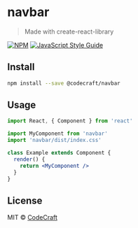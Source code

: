 # navbar

> Made with create-react-library

[![NPM](https://img.shields.io/npm/v/navbar.svg)](https://www.npmjs.com/package/navbar) [![JavaScript Style Guide](https://img.shields.io/badge/code_style-standard-brightgreen.svg)](https://standardjs.com)

## Install

```bash
npm install --save @codecraft/navbar
```

## Usage

```jsx
import React, { Component } from 'react'

import MyComponent from 'navbar'
import 'navbar/dist/index.css'

class Example extends Component {
  render() {
    return <MyComponent />
  }
}
```

## License

MIT © [CodeCraft](https://github.com/CodeCraft)
